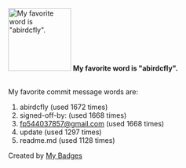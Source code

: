 <img src="https://my-badges.github.io/my-badges/favorite-word.png" alt="My favorite word is &quot;abirdcfly&quot;." title="My favorite word is &quot;abirdcfly&quot;." width="128">
<strong>My favorite word is &quot;abirdcfly&quot;.</strong>
<br><br>

My favorite commit message words are:

1. abirdcfly (used 1672 times)
2. signed-off-by: (used 1668 times)
3. <fp544037857@gmail.com> (used 1668 times)
4. update (used 1297 times)
5. readme.md (used 1128 times)


Created by <a href="https://github.com/my-badges/my-badges">My Badges</a>